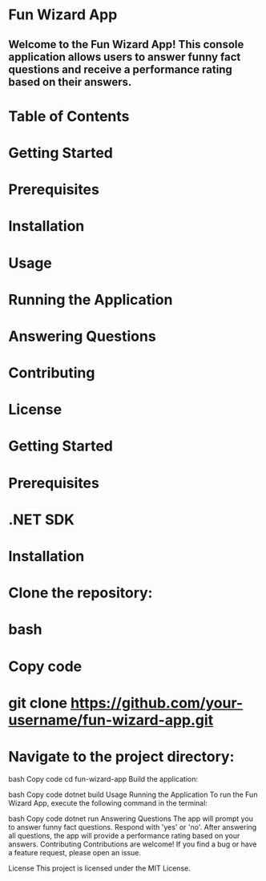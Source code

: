 # Fun Wizard App
## Welcome to the Fun Wizard App! This console application allows users to answer funny fact questions and receive a performance rating based on their answers.

# Table of Contents
# Getting Started
# Prerequisites
# Installation
# Usage
# Running the Application
# Answering Questions
# Contributing
# License
# Getting Started
# Prerequisites
# .NET SDK
# Installation
# Clone the repository:

# bash
# Copy code
# git clone https://github.com/your-username/fun-wizard-app.git
# Navigate to the project directory:

bash
Copy code
cd fun-wizard-app
Build the application:

bash
Copy code
dotnet build
Usage
Running the Application
To run the Fun Wizard App, execute the following command in the terminal:

bash
Copy code
dotnet run
Answering Questions
The app will prompt you to answer funny fact questions. Respond with 'yes' or 'no'.
After answering all questions, the app will provide a performance rating based on your answers.
Contributing
Contributions are welcome! If you find a bug or have a feature request, please open an issue.

License
This project is licensed under the MIT License.
